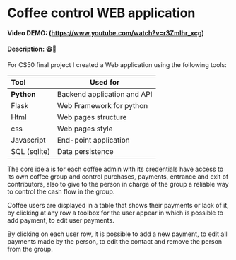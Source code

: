 # **Coffee control WEB application**

#### **Video DEMO:** (https://www.youtube.com/watch?v=r3ZmIhr_xcg)

#### **Description**: :smiley::rocket:

For CS50 final project I created a Web application using the following tools:

| Tool | Used for |
|:---|---| 
| **Python** | Backend application and API |
| Flask | Web Framework for python |
| Html | Web pages structure |
| css | Web pages style |
| Javascript | End-point application  
| SQL (sqlite) | Data persistence

The core ideia is for each coffee admin with its credentials have access to its own coffee group and control purchases, payments, entrance and exit of contributors, also to give to the person in charge of the group a reliable way to control the cash flow in the group.

Coffee users are displayed in a table that shows their payments or lack of it, by clicking at any row a toolbox for the user appear in which is possible to add payment, to edit user payments.

By clicking on each user row, it is possible to add a new payment, to edit all payments made by the person, to edit the contact and remove the person from the group.
